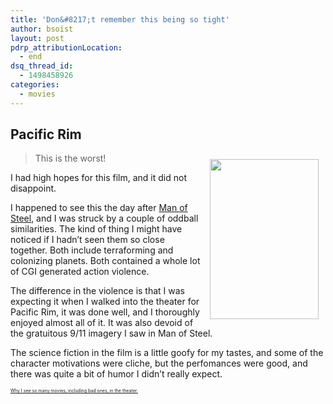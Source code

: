 ```yaml
---
title: 'Don&#8217;t remember this being so tight'
author: bsoist
layout: post
pdrp_attributionLocation:
  - end
dsq_thread_id:
  - 1498458926
categories:
  - movies
---
```

## Pacific Rim

<div style="float:right;padding:10px;">
  <a href="http://www.amazon.com/gp/product/B008JFUR10/ref=as_li_ss_il?ie=UTF8&#038;camp=1789&#038;creative=390957&#038;creativeASIN=B008JFUR10&#038;linkCode=as2&#038;tag=weifyoasme-20"><img width="174.5" height="255.5" border="0" src="http://ws-na.amazon-adsystem.com/widgets/q?_encoding=UTF8&#038;ASIN=B008JFUR10&#038;Format=_SX500_&#038;ID=AsinImage&#038;MarketPlace=US&#038;ServiceVersion=20070822&#038;WS=1&#038;tag=weifyoasme-20" /></a><img src="http://ir-na.amazon-adsystem.com/e/ir?t=weifyoasme-20&#038;l=as2&#038;o=1&#038;a=B008JFUR10" width="1" height="1" border="0" alt="" style="border:none !important; margin:0px !important;" />
</div>

> This is the worst!

I had high hopes for this film, and it did not disappoint.

I happened to see this the day after [Man of Steel][1], and I was struck by a couple of oddball similarities. The kind of thing I might have noticed if I hadn&#8217;t seen them so close together. Both include terraforming and colonizing planets. Both contained a whole lot of CGI generated action violence.

The difference in the violence is that I was expecting it when I walked into the theater for Pacific Rim, it was done well, and I thoroughly enjoyed almost all of it. It was also devoid of the gratuitous 9/11 imagery I saw in Man of Steel.

The science fiction in the film is a little goofy for my tastes, and some of the character motivations were cliche, but the perfomances were good, and there was quite a bit of humor I didn&#8217;t really expect.

<p style="font-size:0.5em;">
  <a href="http://whsjr.soistmann.com/oped/movie-pass/">Why I see so many movies, including bad ones, in the theater.</a>
</p>

<div style="clear:both;">
  &nbsp;
</div>

<img style="opacity: 0;position: absolute;top:0; left:0" src="http://ws-na.amazon-adsystem.com/widgets/q?_encoding=UTF8&#038;ASIN=B008JFUR10&#038;Format=_SX500_&#038;ID=AsinImage&#038;MarketPlace=US&#038;ServiceVersion=20070822&#038;WS=1&#038;tag=weifyoasme-20" />

 [1]: http://whsjr.soistmann.com/oped/2013/07/13/wait-what-just-happened/
